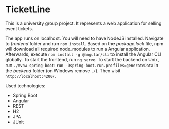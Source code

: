 # TicketLine

This is a university group project. It represents a web application for selling 
event tickets.

The app runs on localhost. You will need to have NodeJS installed. 
Navigate to *frontend* folder and run `npm install`. Based on the *package.lock* 
file, npm will download all required node_modules to run a Angular application. 
Afterwards, execute `npm install -g @angular/cli` to install the Angular CLI 
globally. To start the frontend, run `ng serve`. To start the backend on Unix, 
run `./mvnw spring-boot:run -Dspring-boot.run.profiles=generateData` in the 
*backend* folder (on Windows remove `./`). Then visit `http://localhost:4200/`.

Used technologies:
- Spring Boot
- Angular
- REST
- H2
- JPA
- JUnit
